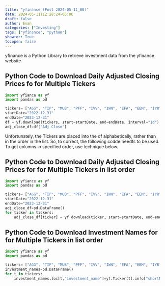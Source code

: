 ```yaml
---
title: "yfinance (Post 2024-05-11_00)"
date: 2024-05-11T12:28:24-05:00
draft: false
author: Evan
categories: ["Investing"]
tags: ["yfinance", "python"]
showtoc: True
tocopen: false
---
```


<!-- # yfinance -->

yfinance is a Python Library to retrieve investment data from the yfinance website

## Python Code to Download Daily Adjusted Closing Prices fo for Multiple Tickers

```python
import yfiance as yf
import pandas as pd

tickers= ["AGG", "TIP", "MUB", "PFF", "IVV", "IWN", "EFA", "EEM", "IYR"]
startDate="2022-12-31"
endDate="2023-12-31"
df = yf.download(tickers, start=startDate, end=endDate, interval="1d")
adj_close_df=df["Adj Close"]
```

Unfortunately, the Tickers are placed into the df alphabetically, rather than in the order in the list. So, to correct, the following codde needfs to be used. To get columns in specified order, use technique below.

## Python Code to Download Daily Adjusted Closing Prices for for Multiple Tickers in list order

```python
import yfiance as yf
import pandas as pd

tickers= ["AGG", "TIP", "MUB", "PFF", "IVV", "IWN", "EFA", "EEM", "IYR"]
startDate="2022-12-31"
endDate="2023-12-31"
adj_close_df=pd.DataFrame()
for ticker in tickers:
    adj_close_df[ticker] = yf.download(ticker, start=startDate, end=endDate, interval="1d")["Adj Close"]
```
## Python Code to Download Investment Names for for Multiple Tickers in list order
```python
import yfiance as yf
import pandas as pd

tickers= ["AGG", "TIP", "MUB", "PFF", "IVV", "IWN", "EFA", "EEM", "IYR"]
investment_names=pd.DataFrame()
for t in tickers:
    investment_names.loc[t,"investment_name"]=yf.Ticker(t).info["shortName"]
```